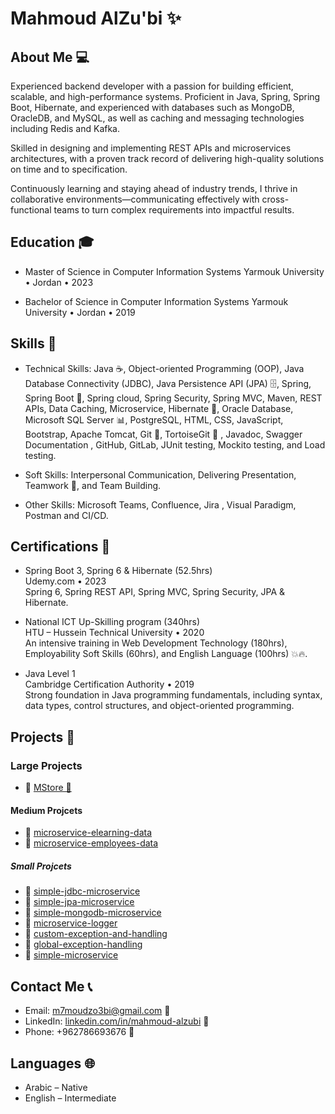 # Mahmoud AlZu'bi ✨

## About Me 💻

Experienced backend developer with a passion for building efficient, scalable, and high-performance systems. Proficient in Java, Spring, Spring Boot, Hibernate, and experienced with databases such as MongoDB, OracleDB, and MySQL, as well as caching and messaging technologies including Redis and Kafka.

Skilled in designing and implementing REST APIs and microservices architectures, with a proven track record of delivering high-quality solutions on time and to specification.

Continuously learning and staying ahead of industry trends, I thrive in collaborative environments—communicating effectively with cross-functional teams to turn complex requirements into impactful results.



## Education 🎓

- Master of Science in Computer Information Systems 
Yarmouk University • Jordan • 2023 

- Bachelor of Science in Computer Information Systems 
Yarmouk University • Jordan • 2019 


## Skills 🚀

- Technical Skills: Java ☕️, Object-oriented Programming (OOP), Java Database Connectivity (JDBC), Java Persistence API 
(JPA) 🗄️, Spring, Spring Boot 🌱, Spring cloud, Spring Security, Spring MVC, Maven, REST APIs, Data Caching, Microservice, Hibernate 🏰, Oracle Database, Microsoft SQL 
Server 📊, PostgreSQL, HTML, CSS, JavaScript, Bootstrap, Apache Tomcat, Git 🐙, 
TortoiseGit 🐢 , Javadoc, Swagger Documentation , GitHub, GitLab, JUnit testing, Mockito testing, and Load testing.

- Soft Skills: Interpersonal Communication, Delivering Presentation, Teamwork 🤝, and Team Building.
  
- Other Skills: Microsoft Teams, Confluence, Jira , Visual Paradigm, Postman and CI/CD. 

## Certifications 📜

- Spring Boot 3, Spring 6 & Hibernate (52.5hrs)
     <br/>Udemy.com • 2023 <br/>
    Spring 6, Spring REST API, Spring MVC, Spring Security, JPA & Hibernate.

- National ICT Up-Skilling program (340hrs) 
    <br/>HTU – Hussein Technical University • 2020 <br/>
    An intensive training in Web Development Technology (180hrs), Employability Soft Skills (60hrs), and English Language (100hrs) 💥🔥. 

- Java Level 1 
  <br/> Cambridge Certification Authority • 2019 <br/> 
  Strong foundation in Java programming fundamentals, including syntax, data types, control structures, and object-oriented 
  programming.


## Projects 🚧

### Large Projects
- 📂 [MStore 🛒](https://github.com/mahmoud-alzubi/mstore)

#### Medium Projcets
- 📂 [microservice-elearning-data](https://github.com/mahmoud-alzubi/microservice-elearning-data) 
- 📂 [microservice-employees-data](https://github.com/mahmoud-alzubi/microservice-employees-data)



##### Small Projcets
- 📂 [simple-jdbc-microservice](https://github.com/mahmoud-alzubi/simple-jdbc-microservice)
- 📂 [simple-jpa-microservice](https://github.com/mahmoud-alzubi/simple-jpa-microservice)
- 📂 [simple-mongodb-microservice](https://github.com/mahmoud-alzubi/microservice-data-mongodb)
- 📂 [microservice-logger](https://github.com/mahmoud-alzubi/microservice-logger)
- 📂 [custom-exception-and-handling](https://github.com/mahmoud-alzubi/custom-exception-and-handling)
- 📂 [global-exception-handling](https://github.com/mahmoud-alzubi/global-exception-handling)
- 📂 [simple-microservice](https://github.com/mahmoud-alzubi/simple-microservice-example) 




## Contact Me 📞

- Email: m7moudzo3bi@gmail.com 📧
- LinkedIn: [linkedin.com/in/mahmoud-alzubi](https://www.linkedin.com/in/mahmoud-alzubi) 🔗
- Phone: +962786693676 📱

## Languages 🌐
 
-  Arabic – Native
-  English – Intermediate
<!--<div align="center">
  <a href="https://roadmap.sh">
    <img src="https://api.roadmap.sh/v1-badge/wide/64cd51800d755ccbebdbd35c?variant=dark" alt="roadmap.sh">
  </a>-->
 
</div>

